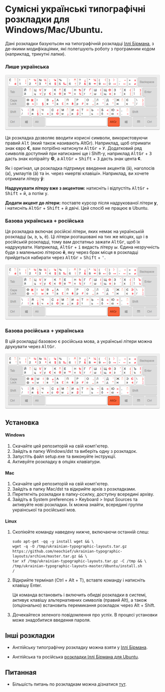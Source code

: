 # Сумісні українські типографічні розкладки для Windows/Mac/Ubuntu.

Дані розкладки базуютьсян на типографічній розкладці [Іллі Бірмана](https://ilyabirman.ru/projects/typography-layout/), з де-якими модифікаціями, які полегшують роботу з програмним кодом (наприклад, трикутні лапки).

### Лише українська

![](docs/screenshot-uk.png)

Ця розкладка дозволяє вводити корисні символи, використовуючи правий <kbd>Alt</kbd> (який також називають AltGr). Наприклад, щоб отримати знак євро **€**, вам потрібно натиснути <kbd>AltGr</kbd> + <kbd>У</kbd>. Додатковий ряд символів доступний при натисканні ще і Shift-у, наприклад <kbd>AltGr</kbd> + <kbd>З</kbd> дасть знак копірайту **©**, а <kbd>AltGr</kbd> + <kbd>Shift</kbd> + <kbd>З</kbd> дасть знак цента **¢**.

Як і оригінал, ця розкладка підтримує введення акцентів (ӑ), наголосів (а́), умлаутів (ӓ) та ін. через «мертві клавіші». Наприклад, ви хочете отримати літеру **ў**:

**Надрукувати літеру вже з акцентом:** натисніть і відпустіть <kbd>AltGr</kbd> + <kbd>Shift</kbd> + <kbd>й</kbd>, а потім <kbd>у</kbd>.

**Додати акцент до літери:** поставте курсор після надрукованої літери **у**, і натисніть <kbd>AltGr</kbd> + <kbd>Shift</kbd> + <kbd>й</kbd> двічі. Цей спосіб не працює в Ubuntu.


### Базова українська + російська

Ця розкладка включає російскі літери, яких немає на українській розкладці (ы, э, ъ, ё). Ці літери розташовані на тих же місцях, що і в російській розкладці, тому вам достатньо зажати <kbd>AltGr</kbd>, щоб їх надрукувати. Наприклад, <kbd>AltGr</kbd> + <kbd>і</kbd> видасть літеру *ы*. Єдина незручність буде з маленькою літерою **ё**, яку через брак місця в розкладці прийдеться набирати через <kbd>AltGr</kbd> + <kbd>Shift</kbd> + <kbd>'</kbd>.

![](docs/screenshot-uk-ru.png)


### Базова російська + українська

В цій розкладці базовою є російська мова, а українські літери можна друкувати через <kbd>AltGr</kbd>.

![](docs/screenshot-ru-uk.png)


## Установка

#### Windows

1. Скачайте цей репозиторій на свій комп'ютер.
2. Зайдіть в папку Windows/dst та виберіть одну з розкладок.
3. Запустіть файл setup.exe та виконуйте інструкції.
4. Активуйте розкладку в опціях клавіатури.

#### Mac

1. Скачайте цей репозиторій на свій комп'ютер.
2. Зайдіть в папку Mac/dst та відкрийте архів з розкладками.
3. Перетягніть розкладки в папку-ссилку, доступну всередині архіву.
4. Зайдіть в System preferences > Keyboard > Input Sources та активуйте нові розкладки. Їх можна знайти, всередині группи украінської та російської мов.

#### Linux

1. Скопіюйте команду наведену нижче, включаючи останній слеш:

    ```
    sudo apt-get -qq -y install wget && \
    wget -q -O /tmp/ukrainian-typographic-layouts.tar.gz https://github.com/neochief/ukrainian-typographic-layouts/archive/master.tar.gz && \
    tar xf /tmp/ukrainian-typographic-layouts.tar.gz -C /tmp && \
    /tmp/ukrainian-typographic-layouts-master/Ubuntu/install.sh
    /
    ```

2. Відкрийте термінал (Ctrl + Alt + T), вставте команду і натисніть клавішу Enter.

    Ця команда встановить і включить обидві розкладки в системі, активує клавішу альтернативних символів (правий Alt), а також (опціонально) встановить перемикання розкладок через Alt + Shift.

3. Дочекайтеся зеленого повідомлення про успіх. В процесі установки може знадобитися введення пароля.


## Інші розкладки

- Англійську типографічну розкладку можна взяти у [Іллі Бірмана](https://ilyabirman.ru/projects/typography-layout/).

- Англійська та російська [розкладки Іллі Бірмана для Ubuntu](https://github.com/neochief/birman-typography-layouts-for-ubuntu).

## Питанная

- Більшість питань по розкладкам можна дізнатися [тут](https://ilyabirman.ru/projects/typography-layout/faq/).
